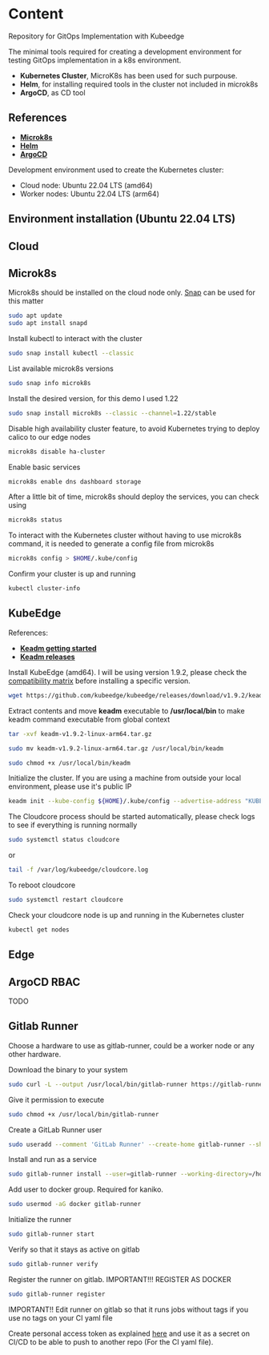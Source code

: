 # Content

Repository for GitOps Implementation with Kubeedge

The minimal tools required for creating a development environment for testing GitOps implementation in a k8s environment.

- **Kubernetes Cluster**, MicroK8s has been used for such purpouse.
- **Helm**, for installing required tools in the cluster not included in microk8s
- **ArgoCD**, as CD tool

## References

- [**Microk8s**](https://microk8s.io/)
- [**Helm**](https://helm.sh/)
- [**ArgoCD**](https://argo-cd.readthedocs.io/en/stable/)

Development environment used to create the Kubernetes cluster:

- Cloud node: Ubuntu 22.04 LTS (amd64)
- Worker nodes: Ubuntu 22.04 LTS (arm64)

## Environment installation (Ubuntu 22.04 LTS)

## Cloud

## Microk8s

Microk8s should be installed on the cloud node only. [Snap](https://snapcraft.io/docs) can be used for this matter

```sh
sudo apt update
sudo apt install snapd
```

Install kubectl to interact with the cluster

```sh
sudo snap install kubectl --classic
```

List available microk8s versions

```sh
sudo snap info microk8s
```

Install the desired version, for this demo I used 1.22

```sh
sudo snap install microk8s --classic --channel=1.22/stable
```

Disable high availability cluster feature, to avoid Kubernetes trying to deploy calico to our edge nodes

```sh
microk8s disable ha-cluster
```

Enable basic services

```sh
microk8s enable dns dashboard storage
```

After a little bit of time, microk8s should deploy the services, you can check using

```sh
microk8s status
```

To interact with the Kubernetes cluster without having to use microk8s command, it is needed to generate a config file from microk8s

```sh
microk8s config > $HOME/.kube/config
```

Confirm your cluster is up and running

```sh
kubectl cluster-info
```

## KubeEdge

References:

- [**Keadm getting started**](https://kubeedge.io/en/docs/setup/keadm/)
- [**Keadm releases**](https://github.com/kubeedge/kubeedge/releases)

Install KubeEdge (amd64). I will be using version 1.9.2, please check the [compatibility matrix](https://github.com/kubeedge/kubeedge#kubernetes-compatibility) before installing a specific version.

```sh
wget https://github.com/kubeedge/kubeedge/releases/download/v1.9.2/keadm-v1.9.2-linux-amd64.tar.gz
```

Extract contents and move **keadm** executable to **/usr/local/bin** to make keadm command executable from global context

```sh
tar -xvf keadm-v1.9.2-linux-arm64.tar.gz

sudo mv keadm-v1.9.2-linux-arm64.tar.gz /usr/local/bin/keadm

sudo chmod +x /usr/local/bin/keadm
```

Initialize the cluster. If you are using a machine from outside your local environment, please use it's public IP

```sh
keadm init --kube-config ${HOME}/.kube/config --advertise-address "KUBEDGE_CLOUDCORE_ADDRESS"
```

The Cloudcore process should be started automatically, please check logs to see if everything is running normally

```sh
sudo systemctl status cloudcore
```

or

```sh
tail -f /var/log/kubeedge/cloudcore.log
```

To reboot cloudcore

```sh
sudo systemctl restart cloudcore
```

Check your cloudcore node is up and running in the Kubernetes cluster

```sh
kubectl get nodes
```

## Edge

## ArgoCD RBAC

TODO

## Gitlab Runner

Choose a hardware to use as gitlab-runner, could be a worker node or any other hardware.

Download the binary to your system

```sh
sudo curl -L --output /usr/local/bin/gitlab-runner https://gitlab-runner-downloads.s3.amazonaws.com/latest/binaries/gitlab-runner-linux-arm64
```

Give it permission to execute

```sh
sudo chmod +x /usr/local/bin/gitlab-runner
```

Create a GitLab Runner user

```sh
sudo useradd --comment 'GitLab Runner' --create-home gitlab-runner --shell /bin/bash
```

Install and run as a service

```sh
sudo gitlab-runner install --user=gitlab-runner --working-directory=/home/gitlab-runner
```

Add user to docker group. Required for kaniko.

```sh
sudo usermod -aG docker gitlab-runner
```

Initialize the runner

```sh
sudo gitlab-runner start
```

Verify so that it stays as active on gitlab

```sh
sudo gitlab-runner verify
```

Register the runner on gitlab. IMPORTANT!!! REGISTER AS DOCKER

```sh
sudo gitlab-runner register
```

IMPORTANT!! Edit runner on gitlab so that it runs jobs without tags if you use no tags on your CI yaml file

Create personal access token as explained [here](https://docs.gitlab.com/ee/user/profile/personal_access_tokens.html) and use it as a secret on CI/CD to be able to push to another repo (For the CI yaml file).

